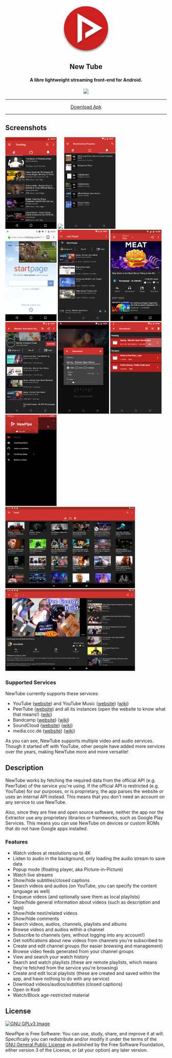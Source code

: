 <p align="center"><a href="https://github.com/lovelilke/Phonograph-Pro"><img src="assets/new_pipe_icon_5.png" width="150"></a></p> 
<h2 align="center"><b>New Tube</b></h2>
<h4 align="center">A libre lightweight streaming front-end for Android.</h4>


<p align="center">
<a href="https://github.com/TeamNewPipe/NewPipe/releases" alt="GitHub release"><img src="https://img.shields.io/github/release/TeamNewPipe/NewPipe.svg" ></a>

<hr>

<p align="center"><a href="https://raw.githubusercontent.com/lovelilke/Phonograph-Pro/main/app/apk/app-release.apk">Download Apk</a> </p>
<hr>

## Screenshots

[<img src="images/phoneScreenshots/shot_01.png" width=160>](fastlane/metadata/android/en-US/images/phoneScreenshots/shot_01.png)
[<img src="fastlane/metadata/android/en-US/images/phoneScreenshots/shot_02.png" width=160>](fastlane/metadata/android/en-US/images/phoneScreenshots/shot_02.png)
[<img src="images/phoneScreenshots/shot_03.png" width=160>](images/phoneScreenshots/shot_03.png)
[<img src="images/phoneScreenshots/shot_04.png" width=160>](images/phoneScreenshots/shot_04.png)
[<img src="images/phoneScreenshots/shot_05.png" width=160>](images/phoneScreenshots/shot_05.png)
[<img src="images/phoneScreenshots/shot_06.png" width=160>](images/phoneScreenshots/shot_06.png)
[<img src="images/phoneScreenshots/shot_07.png" width=160>](images/phoneScreenshots/shot_07.png)
[<img src="images/phoneScreenshots/shot_08.png" width=160>](images/phoneScreenshots/shot_08.png)
[<img src="images/phoneScreenshots/shot_09.png" width=160>](images/phoneScreenshots/shot_09.png)
[<img src="images/phoneScreenshots/shot_10.png" width=160>](images/phoneScreenshots/shot_10.png)
[<img src="images/tenInchScreenshots/shot_11.png" width=405>](images/tenInchScreenshots/shot_11.png)
[<img src="images/tenInchScreenshots/shot_12.png" width=405>](images/tenInchScreenshots/shot_12.png)

### Supported Services

NewTube currently supports these services:

<!-- We link to the service websites separately to avoid people accidentally opening a website they didn't want to. -->
* YouTube ([website](https://www.youtube.com/)) and YouTube Music ([website](https://music.youtube.com/)) ([wiki](https://en.wikipedia.org/wiki/YouTube))
* PeerTube ([website](https://joinpeertube.org/)) and all its instances (open the website to know what that means!) ([wiki](https://en.wikipedia.org/wiki/PeerTube))
* Bandcamp ([website](https://bandcamp.com/)) ([wiki](https://en.wikipedia.org/wiki/Bandcamp))
* SoundCloud ([website](https://soundcloud.com/)) ([wiki](https://en.wikipedia.org/wiki/SoundCloud))
* media.ccc.de ([website](https://media.ccc.de/)) ([wiki](https://en.wikipedia.org/wiki/Chaos_Computer_Club))

As you can see, NewTube supports multiple video and audio services. Though it started off with YouTube, other people have added more services over the years, making NewTube more and more versatile!


## Description

NewTube works by fetching the required data from the official API (e.g. PeerTube) of the service you're using. If the official API is restricted (e.g. YouTube) for our purposes, or is proprietary, the app parses the website or uses an internal API instead. This means that you don't need an account on any service to use NewTube.

Also, since they are free and open source software, neither the app nor the Extractor use any proprietary libraries or frameworks, such as Google Play Services. This means you can use NewTube on devices or custom ROMs that do not have Google apps installed.

### Features

* Watch videos at resolutions up to 4K
* Listen to audio in the background, only loading the audio stream to save data
* Popup mode (floating player, aka Picture-in-Picture)
* Watch live streams
* Show/hide subtitles/closed captions
* Search videos and audios (on YouTube, you can specify the content language as well)
* Enqueue videos (and optionally save them as local playlists)
* Show/hide general information about videos (such as description and tags)
* Show/hide next/related videos
* Show/hide comments
* Search videos, audios, channels, playlists and albums
* Browse videos and audios within a channel
* Subscribe to channels (yes, without logging into any account!)
* Get notifications about new videos from channels you're subscribed to
* Create and edit channel groups (for easier browsing and management)
* Browse video feeds generated from your channel groups
* View and search your watch history
* Search and watch playlists (these are remote playlists, which means they're fetched from the service you're browsing)
* Create and edit local playlists (these are created and saved within the app, and have nothing to do with any service)
* Download videos/audios/subtitles (closed captions)
* Open in Kodi
* Watch/Block age-restricted material




## License
[![GNU GPLv3 Image](https://www.gnu.org/graphics/gplv3-127x51.png)](https://www.gnu.org/licenses/gpl-3.0.en.html)  

NewPipe is Free Software: You can use, study, share, and improve it at will. Specifically you can redistribute and/or modify it under the terms of the [GNU General Public License](https://www.gnu.org/licenses/gpl.html) as published by the Free Software Foundation, either version 3 of the License, or (at your option) any later version.
